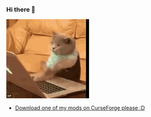 ### Hi there 👋

![](https://raw.githubusercontent.com/Geek202/Geek202/master/cat-typing-on-computer-gif-4.gif)

<!--
**Geek202/Geek202** is a ✨ _special_ ✨ repository because its `README.md` (this file) appears on your GitHub profile.
-->
- [Download one of my mods on CurseForge please :D](https://www.curseforge.com/members/tom_the_geek/projects)

